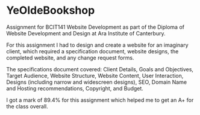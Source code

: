 # YeOldeBookshop
Assignment for BCIT141 Website Development as part of the Diploma of Website Development and Design at Ara Institute of Canterbury.

For this assignment I had to design and create a website for an imaginary client, which required a specification document, website designs, the completed website, and any change request forms.

The specifications document covered:
Client Details,
Goals and Objectives,
Target Audience,
Website Structure,
Website Content,
User Interaction,
Designs (including narrow and widescreen designs),
SEO,
Domain Name and Hosting recommendations,
Copyright,
and Budget.

I got a mark of 89.4% for this assignment which helped me to get an A+ for the class overall.
